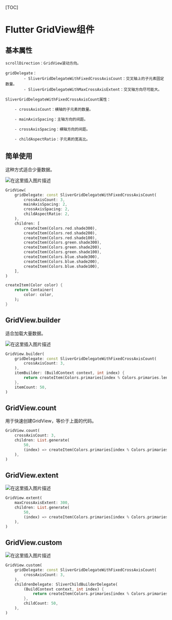 [TOC]

# Flutter GridView组件

## 基本属性

```
scrollDirection：GridView滚动方向。

gridDelegate：
		- SliverGridDelegateWithFixedCrossAxisCount：交叉轴上的子元素固定数量。
		- SliverGridDelegateWithMaxCrossAxisExtent：交叉轴方向尽可能大。

SliverGridDelegateWithFixedCrossAxisCount属性：

	- crossAxisCount：横轴的子元素的数量。

	- mainAxisSpacing：主轴方向的间距。

	- crossAxisSpacing：横轴方向的间距。

	- childAspectRatio：子元素的宽高比。
```



## 简单使用

这种方式适合少量数据。

![在这里插入图片描述](https://img-blog.csdnimg.cn/8566af674f2440fcb24d2b5d08881860.png)

```dart
GridView(
    gridDelegate: const SliverGridDelegateWithFixedCrossAxisCount(
        crossAxisCount: 3,
        mainAxisSpacing: 2,
        crossAxisSpacing: 2,
        childAspectRatio: 2,
    ),
    children: [
        createItem(Colors.red.shade300),
        createItem(Colors.red.shade200),
        createItem(Colors.red.shade100),
        createItem(Colors.green.shade300),
        createItem(Colors.green.shade200),
        createItem(Colors.green.shade100),
        createItem(Colors.blue.shade300),
        createItem(Colors.blue.shade200),
        createItem(Colors.blue.shade100),
    ],
)
```

```dart
createItem(Color color) {
    return Container(
        color: color,
    );
}
```



## GridView.builder

适合加载大量数据。

![在这里插入图片描述](https://img-blog.csdnimg.cn/d728e1caed42405fa26777d843a083a9.png)

```dart
GridView.builder(
    gridDelegate: const SliverGridDelegateWithFixedCrossAxisCount(
        crossAxisCount: 3,
    ),
    itemBuilder: (BuildContext context, int index) {
        return createItem(Colors.primaries[index % Colors.primaries.length]);
    },
    itemCount: 50,
)
```



## GridView.count

用于快速创建GridView，等价于上面的代码。

```dart
GridView.count(
    crossAxisCount: 3,
    children: List.generate(
        50,
        (index) => createItem(Colors.primaries[index % Colors.primaries.length]),
    ),
)
```



## GridView.extent

![在这里插入图片描述](https://img-blog.csdnimg.cn/c0852c21dbd7467fb381f6b41ff82358.png)

```dart
GridView.extent(
    maxCrossAxisExtent: 300,
    children: List.generate(
        50,
        (index) => createItem(Colors.primaries[index % Colors.primaries.length]),
    ),
)
```



## GridView.custom

![在这里插入图片描述](https://img-blog.csdnimg.cn/f7bc74498404411d93316e3b3bbc3708.png)

```dart
GridView.custom(
    gridDelegate: const SliverGridDelegateWithFixedCrossAxisCount(
        crossAxisCount: 3,
    ),
    childrenDelegate: SliverChildBuilderDelegate(
        (BuildContext context, int index) {
            return createItem(Colors.primaries[index % Colors.primaries.length]);
        },
        childCount: 50,
    ),
)
```


